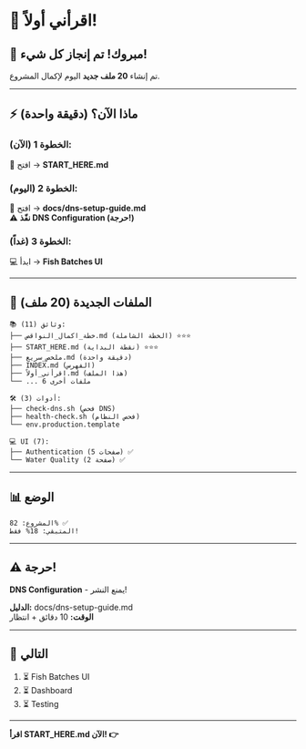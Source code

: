 # 👋 اقرأني أولاً!

## 🎉 مبروك! تم إنجاز كل شيء!

تم إنشاء **20 ملف جديد** اليوم لإكمال المشروع.

---

## ⚡ ماذا الآن؟ (دقيقة واحدة)

### الخطوة 1 (الآن):
📖 افتح → **START_HERE.md**

### الخطوة 2 (اليوم):
🔧 افتح → **docs/dns-setup-guide.md**  
⚠️ **نفّذ DNS Configuration (حرجة!)**

### الخطوة 3 (غداً):
💻 ابدأ → **Fish Batches UI**

---

## 📁 الملفات الجديدة (20 ملف)

```
📚 وثائق (11):
├── خطة_اكمال_النواقص.md (الخطة الشاملة) ⭐⭐⭐
├── START_HERE.md (نقطة البداية) ⭐⭐⭐
├── ملخص_سريع.md (دقيقة واحدة)
├── INDEX.md (الفهرس)
├── اقرأني_أولاً.md (هذا الملف)
└── ... 6 ملفات أخرى

🛠️ أدوات (3):
├── check-dns.sh (فحص DNS)
├── health-check.sh (فحص النظام)
└── env.production.template

💻 UI (7):
├── Authentication (5 صفحات) ✅
└── Water Quality (2 صفحة) ✅
```

---

## 📊 الوضع

```
المشروع: 82% ✅
المتبقي: 18% فقط!
```

---

## ⚠️ حرجة!

**DNS Configuration** - يمنع النشر!

**الدليل:** docs/dns-setup-guide.md  
**الوقت:** 10 دقائق + انتظار

---

## 🎯 التالي

1. ⏳ Fish Batches UI
2. ⏳ Dashboard
3. ⏳ Testing

---

**اقرأ START_HERE.md الآن! 👉**

